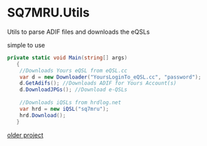 # SQ7MRU.Utils
Utils to parse ADIF files and downloads the eQSLs

simple to use 

```c#
private static void Main(string[] args)
   {
    //Downloads Yours eQSL from eQSL.cc
    var d = new Downloader("YoursLoginTo_eQSL.cc", "password");
    d.GetAdifs(); //Downloads ADIF for Yours Account(s)
    d.DownloadJPGs(); //Download e-QSLs 
	
	//Downloads iQSLs from hrdlog.net
    var hrd = new iQSL("sq7mru");
    hrd.Download();
   }
```

[older project]( https://eqsldownloader.codeplex.com/)
